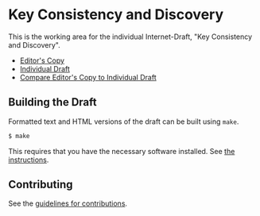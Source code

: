 # Key Consistency and Discovery

This is the working area for the individual Internet-Draft, "Key Consistency and Discovery".

* [Editor's Copy](https://chris-wood.github.io/key-consitency/#go.draft-wood-key-consistency.html)
* [Individual Draft](https://tools.ietf.org/html/draft-wood-key-consistency)
* [Compare Editor's Copy to Individual Draft](https://chris-wood.github.io/key-consitency/#go.draft-wood-key-consistency.diff)

## Building the Draft

Formatted text and HTML versions of the draft can be built using `make`.

```sh
$ make
```

This requires that you have the necessary software installed.  See
[the instructions](https://github.com/martinthomson/i-d-template/blob/master/doc/SETUP.md).


## Contributing

See the
[guidelines for contributions](https://github.com/chris-wood/key-consitency/blob/master/CONTRIBUTING.md).
